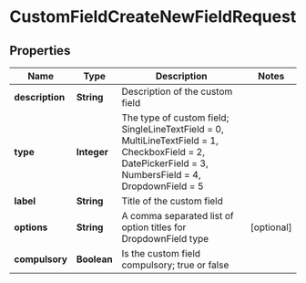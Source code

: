 

# CustomFieldCreateNewFieldRequest


## Properties

| Name | Type | Description | Notes |
|------------ | ------------- | ------------- | -------------|
|**description** | **String** | Description of the custom field |  |
|**type** | **Integer** | The type of custom field; SingleLineTextField &#x3D; 0, MultiLineTextField &#x3D; 1, CheckboxField &#x3D; 2, DatePickerField &#x3D; 3, NumbersField &#x3D; 4, DropdownField &#x3D; 5 |  |
|**label** | **String** | Title of the custom field |  |
|**options** | **String** | A comma separated list of option titles for DropdownField type |  [optional] |
|**compulsory** | **Boolean** | Is the custom field compulsory; true or false |  |



